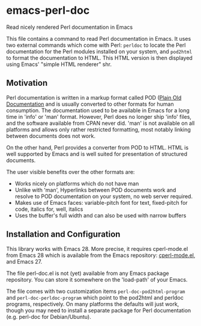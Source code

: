 # emacs-perl-doc
Read nicely rendered Perl documentation in Emacs

This file contains a command to read Perl documentation in Emacs.
It uses two external commands which come with Perl: `perldoc` to
locate the Perl documentation for the Perl modules installed on
your system, and `pod2html` to format the documentation to HTML.
This HTML version is then displayed using Emacs' "simple HTML
renderer" shr.

## Motivation

Perl documentation is written in a markup format called POD ([Plain
Old Documentation](https://perldoc.perl.org/perlpod) and is usually
converted to other formats for human consumption.  The documentation
used to be available in Emacs for a long time in 'info' or 'man'
format.  However, Perl does no longer ship 'info' files, and the
software available from CPAN never did.  'man' is not available on all
platforms and allows only rather restricted formatting, most notably
linking between documents does not work.

On the other hand, Perl provides a converter from POD to HTML.
HTML is well supported by Emacs and is well suited for presentation
of structured documents.

The user visible benefits over the other formats are:
 * Works nicely on platforms which do not have man
 * Unlike with 'man', Hyperlinks between POD documents work
   and resolve to POD documentation on your system, no web server required.
 * Makes use of Emacs faces: variable-pitch font for text,
   fixed-pitch for code, italics for, well, italics
 * Uses the buffer's full width and can also be used with
   narrow buffers

## Installation and Configuration

This library works with Emacs 28.  More precise, it requires
cperl-mode.el from Emacs 28 which is available from the Emacs
repository:
[cperl-mode.el](https://git.savannah.gnu.org/cgit/emacs.git/plain/lisp/progmodes/cperl-mode.el),
and Emacs 27.

The file perl-doc.el is not (yet) available from any Emacs package
repository.  You can store it somewhere on the 'load-path' of your
Emacs.

The file comes with two customization items
`perl-doc-pod2html-program` and `perl-doc-perldoc-program` which point
to the pod2html and perldoc programs, respectively.  On many platforms
the defaults will just work, though you may need to install a separate
package for Perl documentation (e.g. perl-doc for Debian/Ubuntu).
